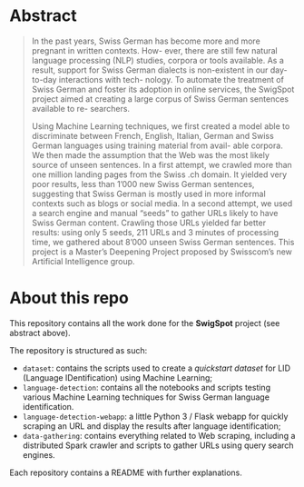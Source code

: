 # Abstract

> In the past years, Swiss German has become more and more pregnant in written contexts. How- ever, there are still few natural language processing (NLP) studies, corpora or tools available. As a result, support for Swiss German dialects is non-existent in our day-to-day interactions with tech- nology. To automate the treatment of Swiss German and foster its adoption in online services, the SwigSpot project aimed at creating a large corpus of Swiss German sentences available to re- searchers.
>
> Using Machine Learning techniques, we first created a model able to discriminate between French, English, Italian, German and Swiss German languages using training material from avail- able corpora. We then made the assumption that the Web was the most likely source of unseen sentences. In a first attempt, we crawled more than one million landing pages from the Swiss .ch domain. It yielded very poor results, less than 1’000 new Swiss German sentences, suggesting that Swiss German is mostly used in more informal contexts such as blogs or social media. In a second attempt, we used a search engine and manual “seeds” to gather URLs likely to have Swiss German content. Crawling those URLs yielded far better results: using only 5 seeds, 211 URLs and 3 minutes of processing time, we gathered about 8’000 unseen Swiss German sentences.
This project is a Master’s Deepening Project proposed by Swisscom’s new Artificial Intelligence group.

# About this repo

This repository contains all the work done for the __SwigSpot__ project (see abstract above).

The repository is structured as such:

* `dataset`: contains the scripts used to create a _quickstart dataset_ for LID (Language IDentification) using Machine Learning;
* `language-detection`: contains all the notebooks and scripts testing various Machine Learning techniques for Swiss German language identification.
* `language-detection-webapp`: a little Python 3 / Flask webapp for quickly scraping an URL and display the results after language identification;
* `data-gathering`: contains everything related to Web scraping, including a distributed Spark crawler and scripts to gather URLs using query search engines.


Each repository contains a README with further explanations.

